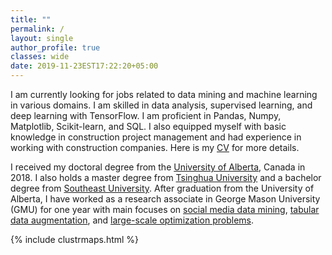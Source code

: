 ```yaml
---
title: ""
permalink: /
layout: single
author_profile: true
classes: wide
date: 2019-11-23EST17:22:20+05:00
---
```


I am currently looking for jobs related to data mining and machine learning in various domains. I am skilled in data analysis, supervised learning, and deep learning with TensorFlow. I am proficient in Pandas, Numpy, Matplotlib, Scikit-learn, and SQL. I also equipped myself with basic knowledge in construction project management and had experience in working with construction companies. Here is my [CV](/assets/CV_JL.pdf) for more details. 

I received my doctoral degree from the [University of Alberta](https://www.ualberta.ca/), Canada in 2018. I also holds a master degree from [Tsinghua University](http://www.tsinghua.edu.cn/publish/newthuen/) and a bachelor degree from [Southeast University](http://www.seu.edu.cn/english/). After graduation from the University of Alberta,  I have worked as a research associate in George Mason University (GMU) for one year with main focuses on [social media data mining](/JingLiu/data%20science/GNN/), [tabular data augmentation](/JingLiu/data%20science/GAN/), and [large-scale optimization problems](/JingLiu/data%20science/OPT/). 


{% include clustrmaps.html %}

